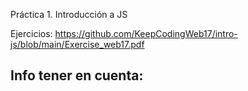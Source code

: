 Práctica 1. Introducción a JS

Ejercicios:
https://github.com/KeepCodingWeb17/intro-js/blob/main/Exercise_web17.pdf

Info  tener en cuenta:
-


